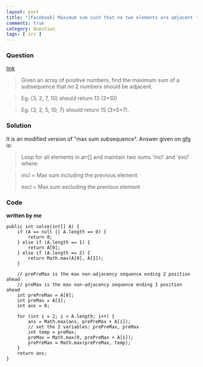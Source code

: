 ```yaml
---
layout: post
title: "[Facebook] Maximum sum such that no two elements are adjacent "
comments: true
category: Question
tags: [ src ]
---
```


### Question 

[link](http://www.geeksforgeeks.org/maximum-sum-such-that-no-two-elements-are-adjacent/)

> Given an array of positive numbers, find the maximum sum of a subsequence that no 2 numbers should be adjacent. 

> Eg. (3, 2, 7, 10) should return 13 (3+10) 

> Eg. (3, 2, 5, 10, 7) should return 15 (3+5+7).

### Solution

It is an modified version of "max sum subsequence". Answer given on [gfg](http://www.geeksforgeeks.org/maximum-sum-such-that-no-two-elements-are-adjacent/) is: 

> Loop for all elements in arr[] and maintain two sums 'incl' and 'excl' where: 

> incl = Max sum including the previous element 
>
> excl = Max sum excluding the previous element

### Code

__written by me__

	public int solve(int[] A) {
		if (A == null || A.length == 0) {
			return 0;
		} else if (A.length == 1) {
			return A[0];
		} else if (A.length == 2) {
			return Math.max(A[0], A[1]);
		}

		// prePreMax is the max non-adjacency sequence ending 2 position ahead
		// preMax is the max non-adjacency sequence ending 1 position ahead
		int prePreMax = A[0];
		int preMax = A[1];
		int ans = 0;

		for (int i = 2; i < A.length; i++) {
			ans = Math.max(ans, prePreMax + A[i]);
			// set the 2 variables: prePreMax, preMax
			int temp = preMax;
			preMax = Math.max(0, prePreMax + A[i]);
			prePreMax = Math.max(prePreMax, temp);
		}
		return ans;
	}
